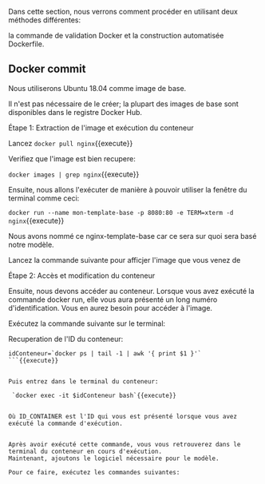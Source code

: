 Dans cette section, nous verrons comment procéder en utilisant deux méthodes différentes: 

la commande de validation Docker et la construction automatisée Dockerfile.

Docker commit
-------------

Nous utiliserons Ubuntu 18.04 comme image de base.

Il n'est pas nécessaire de le créer; la plupart des images de base sont disponibles dans le registre Docker Hub.

Étape 1: Extraction de l'image et exécution du conteneur

 Lancez `docker pull nginx`{{execute}}

 Verifiez que l'image est bien recupere:

 `docker images | grep nginx`{{execute}}


Ensuite, nous allons l'exécuter de manière à pouvoir utiliser la fenêtre du terminal comme ceci:


`docker run --name mon-template-base -p 8080:80 -e TERM=xterm -d nginx`{{execute}}

Nous avons nommé ce nginx-template-base car ce sera sur quoi sera basé notre modèle.

Lancez la commande suivante pour afficjer l'image que vous venez de 


Étape 2: Accès et modification du conteneur

Ensuite, nous devons accéder au conteneur. 
Lorsque vous avez exécuté la commande docker run, elle vous aura présenté un long numéro d'identification. 
Vous en aurez besoin pour accéder à l'image. 

Exécutez la commande suivante sur le terminal:

Recuperation de l'ID du conteneur:

```
idConteneur=`docker ps | tail -1 | awk '{ print $1 }'` 
```{{execute}}


Puis entrez dans le terminal du conteneur:

 `docker exec -it $idConteneur bash`{{execute}}


Où ID_CONTAINER est l'ID qui vous est présenté lorsque vous avez exécuté la commande d'exécution.


Après avoir exécuté cette commande, vous vous retrouverez dans le terminal du conteneur en cours d'exécution. 
Maintenant, ajoutons le logiciel nécessaire pour le modèle. 

Pour ce faire, exécutez les commandes suivantes:


